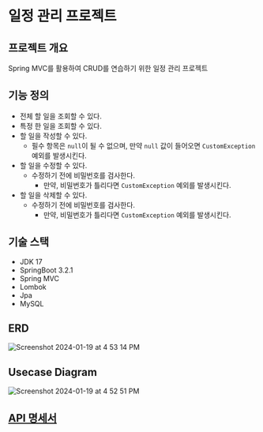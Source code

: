 # 일정 관리 프로젝트

## 프로젝트 개요
Spring MVC를 활용하여 CRUD를 연습하기 위한 일정 관리 프로젝트

## 기능 정의

- 전체 할 일을 조회할 수 있다.
- 특정 한 일을 조회할 수 있다.
- 할 일을 작성할 수 있다.
  - 필수 항목은 `null`이 될 수 없으며, 만약 `null` 값이 들어오면 `CustomException` 예외를 발생시킨다.
- 할 일을 수정할 수 있다.
  - 수정하기 전에 비밀번호를 검사한다.
    - 만약, 비밀번호가 틀리다면 `CustomException` 예외를 발생시킨다.
- 할 일을 삭제할 수 있다.
  - 수정하기 전에 비밀번호를 검사한다.
    - 만약, 비밀번호가 틀리다면 `CustomException` 예외를 발생시킨다.

## 기술 스택

- JDK 17
- SpringBoot 3.2.1
- Spring MVC
- Lombok
- Jpa
- MySQL

## ERD

![Screenshot 2024-01-19 at 4 53 14 PM](https://github.com/Dittttto/springboot-diary/assets/82052272/d51c420f-8f7f-4b26-a9d4-7254daa9b9f4)

## Usecase Diagram

![Screenshot 2024-01-19 at 4 52 51 PM](https://github.com/Dittttto/springboot-diary/assets/82052272/73ca57b0-3321-4cf9-9368-fe801a348a10)


## [API 명세서](/document/api.pdf)
